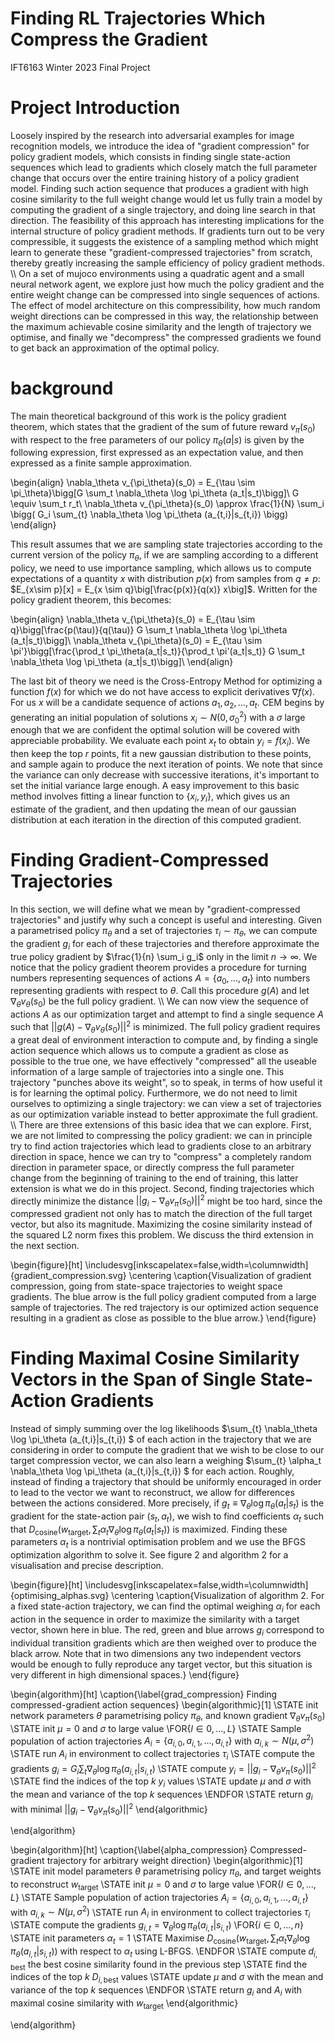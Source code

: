 # Finding RL Trajectories Which Compress the Gradient
IFT6163 Winter 2023 Final Project


# Project Introduction

Loosely inspired by the research into adversarial examples for image recognition models, we introduce the idea of "gradient compression" for policy gradient models, which consists in finding single state-action sequences which lead to gradients which closely match the full parameter change that occurs over the entire training history of a policy gradient model. Finding such action sequence that produces a gradient with high cosine similarity to the full weight change would let us fully train a model by computing the gradient of a single trajectory, and doing line search in that direction. The feasibility of this approach has interesting implications for the internal structure of policy gradient methods. If gradients turn out to be very compressible, it suggests the existence of a sampling method which might learn to generate these "gradient-compressed trajectories" from scratch, thereby greatly increasing the sample efficiency of policy gradient methods.
\\\\
On a set of mujoco environments using a quadratic agent and a small neural network agent, we explore just how much the policy gradient and the entire weight change can be compressed into single sequences of actions. The effect of model architecture on this compressibility, how much random weight directions can be compressed in this way, the relationship between the maximum achievable cosine similarity and the length of trajectory we optimise, and finally we "decompress" the compressed gradients we found to get back an approximation of the optimal policy.


# background

The main theoretical background of this work is the policy gradient theorem, which states that the gradient of the sum of future reward $v_\pi(s_0)$ with respect to the free parameters of our policy $\pi_\theta(a|s)$ is given by the following expression, first expressed as an expectation value, and then expressed as a finite sample approximation.

\begin{align}
    \nabla_\theta v_{\pi_\theta}(s_0) = E_{\tau \sim \pi_\theta}\bigg[G \sum_t \nabla_\theta \log \pi_\theta (a_t|s_t)\bigg]\\
    G \equiv \sum_t r_t\\
    \nabla_\theta v_{\pi_\theta}(s_0) \approx \frac{1}{N} \sum_i \bigg( G_i \sum_{t} \nabla_\theta \log \pi_\theta (a_{t,i}|s_{t,i}) \bigg)
\end{align}

This result assumes that we are sampling state trajectories according to the current version of the policy $\pi_\theta$, if we are sampling according to a different policy, we need to use importance sampling, which allows us to compute expectations of a quantity $x$ with distribution $p(x)$ from samples from $q \neq p$: $E_{x\sim p}[x] = E_{x \sim q}\big[\frac{p(x)}{q(x)} x\big]$. Written for the policy gradient theorem, this becomes:

\begin{align}
    \nabla_\theta v_{\pi_\theta}(s_0) = E_{\tau \sim q}\bigg[\frac{p(\tau)}{q(\tau)} G \sum_t \nabla_\theta \log \pi_\theta (a_t|s_t)\bigg]\\
    \nabla_\theta v_{\pi_\theta}(s_0) = E_{\tau \sim \pi'}\bigg[\frac{\prod_t \pi_\theta(a_t|s_t)}{\prod_t \pi'(a_t|s_t)} G \sum_t \nabla_\theta \log \pi_\theta (a_t|s_t)\bigg]\\
\end{align}

The last bit of theory we need is the Cross-Entropy Method for optimizing a function $f(x)$ for which we do not have access to explicit derivatives $\nabla f(x)$. For us $x$ will be a candidate sequence of actions $a_1, a_2, ..., a_t$. CEM begins by generating an initial population of solutions $x_i \sim N(0, \sigma_0^2)$ with a $\sigma$ large enough that we are confident the optimal solution will be covered with appreciable probability. We evaluate each point $x_t$ to obtain $y_i = f(x_i)$. We then keep the top $r$ points, fit a new gaussian distribution to these points, and sample again to produce the next iteration of points. We note that since the variance can only decrease with successive iterations, it's important to set the initial variance large enough. A easy improvement to this basic method involves fitting a linear function to $\{x_i, y_i\}$, which gives us an estimate of the gradient, and then updating the mean of our gaussian distribution at each iteration in the direction of this computed gradient. 


# Finding Gradient-Compressed Trajectories

In this section, we will define what we mean by "gradient-compressed trajectories" and justify why such a concept is useful and interesting. Given a parametrised policy $\pi_\theta$ and a set of trajectories $\tau_i \sim \pi_\theta$, we can compute the gradient $g_i$ for each of these trajectories and therefore approximate the true policy gradient by $\frac{1}{n} \sum_i g_i$ only in the limit $n\rightarrow \infty$. We notice that the policy gradient theorem provides a procedure for turning numbers representing sequences of actions $A = \{a_0, ..., a_t\}$ into numbers representing gradients with respect to $\theta$. Call this procedure $g(A)$ and let $\nabla_\theta v_\theta(s_0)$ be the full policy gradient. 
\\\\
We can now view the sequence of actions $A$ as our optimization target and attempt to find a single sequence $A$ such that $||g(A) - \nabla_\theta v_\theta(s_0)||^2$ is minimized. The full policy gradient requires a great deal of environment interaction to compute and, by finding a single action sequence which allows us to compute a gradient as close as possible to the true one, we have effectively "compressed" all the useable information of a large sample of trajectories into a single one. This trajectory "punches above its weight", so to speak, in terms of how useful it is for learning the optimal policy. Furthermore, we do not need to limit ourselves to optimizing a single trajectory: we can view a set of trajectories as our optimization variable instead to better approximate the full gradient.
\\\\
There are three extensions of this basic idea that we can explore. First, we are not limited to  compressing the policy gradient: we can in principle try to find action trajectories which lead to gradients close to an arbitrary direction in space, hence we can try to "compress" a completely random direction in parameter space, or directly compress the full parameter change from the beginning of training to the end of training, this latter extension is what we do in this project. Second, finding trajectories which directly minimize the distance $||g_i - \nabla_\theta v_\pi(s_0)||^2$ might be too hard, since the compressed gradient not only has to match the direction of the full target vector, but also its magnitude. Maximizing the cosine similarity instead of the squared L2 norm fixes this problem. We discuss the third extension in the next section.

\begin{figure}[ht]
\includesvg[inkscapelatex=false,width=\columnwidth]{gradient_compression.svg}
\centering
\caption{Visualization of gradient compression, going from state-space trajectories to weight space gradients. The blue arrow is the full policy gradient computed from a large sample of trajectories. The red trajectory is our optimized action sequence resulting in a gradient as close as possible to the blue arrow.}
\end{figure}

# Finding Maximal Cosine Similarity Vectors in the Span of Single State-Action Gradients

Instead of simply summing over the log likelihoods $\sum_{t} \nabla_\theta \log \pi_\theta (a_{t,i}|s_{t,i}) $ of each action in the trajectory that we are considering in order to compute the gradient that we wish to be close to our target compression vector, we can also learn a weighing $\sum_{t} \alpha_t \nabla_\theta \log \pi_\theta (a_{t,i}|s_{t,i}) $ for each action. Roughly, instead of finding a trajectory that should be uniformly encouraged in order to lead to the vector we want to reconstruct, we allow for differences between the actions considered. More precisely, if $g_t \equiv \nabla_\theta \log \pi_\theta (a_{t}|s_{t})$ is the gradient for the state-action pair $(s_t, a_t)$, we wish to find coefficients $\alpha_t$ such that $D_{\text{cosine}}(w_{\text{target}}, \sum_t \alpha_t \nabla_\theta \log \pi_\theta (a_{t}|s_{t}))$ is maximized. Finding these parameters $\alpha_t$ is a nontrivial optimisation problem and we use the BFGS optimization algorithm to solve it. See figure 2 and algorithm 2 for a visualisation and precise description.

\begin{figure}[ht]
\includesvg[inkscapelatex=false,width=\columnwidth]{optimising_alphas.svg}
\centering
\caption{Visualization of algorithm 2. For a fixed state-action trajectory, we can find the optimal weighing $\alpha_i$ for each action in the sequence in order to maximize the similarity with a target vector, shown here in blue. The red, green and blue arrows $g_i$ correspond to individual transition gradients which are then weighed over to produce the black arrow. Note that in two dimensions any two independent vectors would be enough to fully reproduce any target vector, but this situation is very different in high dimensional spaces.}
\end{figure}


\begin{algorithm}[ht]
\caption{\label{grad_compression} Finding compressed-gradient action sequences}
\begin{algorithmic}[1]
	\STATE init network parameters $\theta$ parametrising policy $\pi_\theta$, and known gradient $\nabla_\theta v_\pi(s_0)$
        \STATE init $\mu=0$ and $\sigma$ to large value
      \FOR{$l \in 0, \ldots, L$}
            \STATE Sample population of action trajectories $A_i =\{a_{i,0}, a_{i,1}, ..., a_{i,t} \}$ with $a_{i,k}\sim N(\mu, \sigma^2)$
            \STATE run $A_i$ in environment to collect trajectories $\tau_i$
            \STATE compute the gradients $g_i = G_i \sum_t \nabla_\theta \log \pi_\theta(a_{i,t}| s_{i,t})$
            \STATE compute $y_i = ||g_i - \nabla_\theta v_\pi(s_0)||^2$
            \STATE find the indices of the top $k$ $y_i$ values
            \STATE update $\mu$ and $\sigma$ with the mean and variance of the top $k$ sequences
	  \ENDFOR
    \STATE return $g_i$ with minimal $||g_i - \nabla_\theta v_\pi(s_0)||^2$
    \end{algorithmic}
    
\end{algorithm}


\begin{algorithm}[ht]
\caption{\label{alpha_compression} Compressed-gradient trajectory for arbitrary weight direction}
\begin{algorithmic}[1]
	\STATE init model parameters $\theta$ parametrising policy $\pi_\theta$, and target weights to reconstruct $w_{\text{target}}$
        \STATE init $\mu=0$ and $\sigma$ to large value
      \FOR{$l \in 0, \ldots, L$}
            \STATE Sample population of action trajectories $A_i =\{a_{i,0}, a_{i,1}, ..., a_{i,t} \}$ with $a_{i,k}\sim N(\mu, \sigma^2)$
            \STATE run $A_i$ in environment to collect trajectories $\tau_i$
            \STATE compute the gradients $g_{i,t} = \nabla_\theta \log \pi_\theta(a_{i,t}| s_{i,t})$
             \FOR{$i \in 0, \ldots, n$}
                \STATE init parameters $\alpha_t = 1$
                \STATE Maximise $D_{\text{cosine}}(w_{\text{target}}, \sum_t \alpha_t \nabla_\theta \log \pi_\theta (a_{i,t}|s_{i,t}))$ with respect to $\alpha_t$ using L-BFGS.
             \ENDFOR
            \STATE compute $d_{i,\text{best}}$ the best cosine similarity found in the previous step
            \STATE find the indices of the top $k$ $D_{i,\text{best}}$ values
            \STATE update $\mu$ and $\sigma$ with the mean and variance of the top $k$ sequences
	  \ENDFOR
    \STATE return $g_i$ and $A_i$ with maximal cosine similarity with $w_{\text{target}}$
    \end{algorithmic}
    
\end{algorithm}
